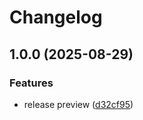 # Changelog

## 1.0.0 (2025-08-29)


### Features

* release preview ([d32cf95](https://github.com/fathulfahmy/kintool/commit/d32cf95b65b3027fd35b9401a4b2a9216dc22d31))

